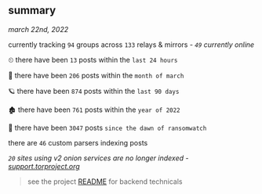 
## summary
_march 22nd, 2022_

currently tracking `94` groups across `133` relays & mirrors - _`49` currently online_

⏲ there have been `13` posts within the `last 24 hours`

🦈 there have been `206` posts within the `month of march`

🪐 there have been `874` posts within the `last 90 days`

🏚 there have been `761` posts within the `year of 2022`

🦕 there have been `3047` posts `since the dawn of ransomwatch`

there are `46` custom parsers indexing posts

_`20` sites using v2 onion services are no longer indexed - [support.torproject.org](https://support.torproject.org/onionservices/v2-deprecation/)_

> see the project [README](https://github.com/thetanz/ransomwatch#ransomwatch--) for backend technicals
